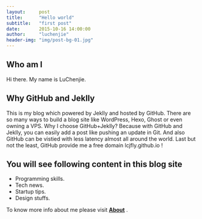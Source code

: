 ```yaml
---
layout:     post
title:      "Hello world"
subtitle:   "first post"
date:       2015-10-16 14:00:00
author:     "luchenjie"
header-img: "img/post-bg-01.jpg"
---
```



<p>
	<h2>Who am I</h2>
	Hi there. My name is LuChenjie. 
</p>

<p>
	<h2>Why GitHub and Jeklly</h2>
	This is my blog which powered by Jeklly and hosted by GitHub. There are so many ways to build a blog site like WordPress, Hexo, Ghost or even owning a VPS. Why I choose GitHub+Jeklly? Because with GitHub and Jeklly, you can easily add a post like pushing an update in Git. And also GitHub can be vistied with less latency almost all around the world. Last but not the least, GitHub provide me a free domain lcjfly.github.io !
</p>

<p>
	<h2>You will see following content in this blog site</h2>
	<ul>
		<li>Programming skills. </li>
		<li>Tech news. </li>
		<li>Startup tips. </li>
		<li>Design stuffs. </li>
	</ul>
</p>

<p>
	To know more info about me please visit <strong><a href="/about">About</a></strong> .
</p>

